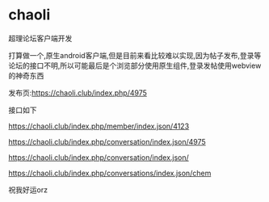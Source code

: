 # chaoli
超理论坛客户端开发

打算做一个,原生android客户端,但是目前来看比较难以实现,因为帖子发布,登录等论坛的接口不明,所以可能最后是个浏览部分使用原生组件,登录发帖使用webview的神奇东西

发布页:https://chaoli.club/index.php/4975

接口如下

https://chaoli.club/index.php/member/index.json/4123

https://chaoli.club/index.php/conversation/index.json/4975

https://chaoli.club/index.php/conversation/index.json/

https://chaoli.club/index.php/conversations/index.json/chem

祝我好运orz

